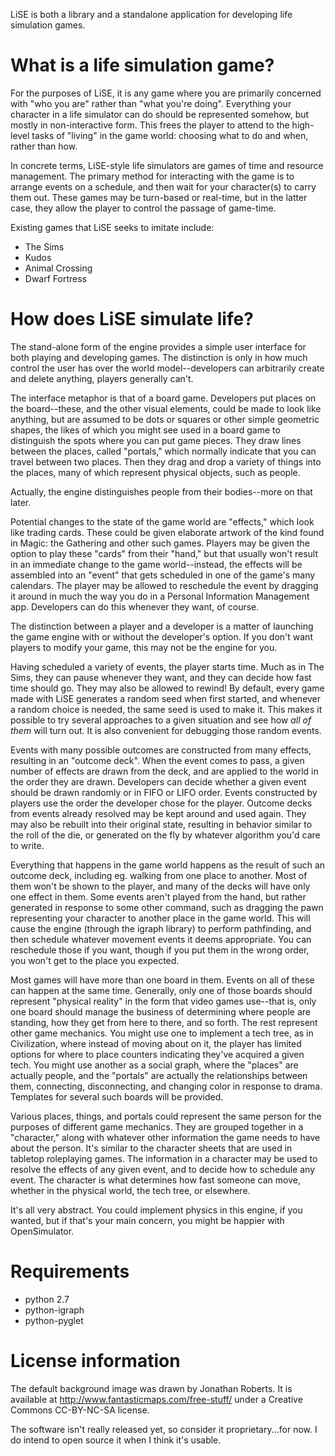 LiSE is both a library and a standalone application for developing life simulation games.

# What is a life simulation game?

For the purposes of LiSE, it is any game where you are primarily concerned with "who you are" rather than "what you're doing". Everything your character in a life simulator can do should be represented somehow, but mostly in non-interactive form. This frees the player to attend to the high-level tasks of "living" in the game world: choosing what to do and when, rather than how.

In concrete terms, LiSE-style life simulators are games of time and resource management. The primary method for interacting with the game is to arrange events on a schedule, and then wait for your character(s) to carry them out. These games may be turn-based or real-time, but in the latter case, they allow the player to control the passage of game-time.

Existing games that LiSE seeks to imitate include:

* The Sims
* Kudos
* Animal Crossing
* Dwarf Fortress

# How does LiSE simulate life?

The stand-alone form of the engine provides a simple user interface
for both playing and developing games. The distinction is only in how
much control the user has over the world model--developers can
arbitrarily create and delete anything, players generally can't.

The interface metaphor is that of a board game. Developers put places
on the board--these, and the other visual elements, could be made to
look like anything, but are assumed to be dots or squares or other
simple geometric shapes, the likes of which you might see used in a
board game to distinguish the spots where you can put game
pieces. They draw lines between the places, called "portals," which
normally indicate that you can travel between two places. Then they
drag and drop a variety of things into the places, many of which
represent physical objects, such as people.

Actually, the engine distinguishes people from their bodies--more on
that later.

Potential changes to the state of the game world are "effects," which
look like trading cards. These could be given elaborate artwork of the
kind found in Magic: the Gathering and other such games. Players may
be given the option to play these "cards" from their "hand," but that
usually won't result in an immediate change to the game
world--instead, the effects will be assembled into an "event" that
gets scheduled in one of the game's many calendars. The player may be
allowed to reschedule the event by dragging it around in much the way
you do in a Personal Information Management app. Developers can do
this whenever they want, of course.

The distinction between a player and a developer is a matter of
launching the game engine with or without the developer's option. If you
don't want players to modify your game, this may not be the engine for
you.

Having scheduled a variety of events, the player starts time. Much as
in The Sims, they can pause whenever they want, and they can decide
how fast time should go. They may also be allowed to rewind! By
default, every game made with LiSE generates a random seed when first
started, and whenever a random choice is needed, the same seed is used
to make it. This makes it possible to try several approaches to a
given situation and see how *all of them* will turn out. It is also
convenient for debugging those random events.

Events with many possible outcomes are constructed from many effects,
resulting in an "outcome deck". When the event comes to pass, a given
number of effects are drawn from the deck, and are applied to the
world in the order they are drawn. Developers can decide whether a
given event should be drawn randomly or in FIFO or LIFO order. Events
constructed by players use the order the developer chose for the
player. Outcome decks from events already resolved may be kept around
and used again. They may also be rebuilt into their original state,
resulting in behavior similar to the roll of the die, or generated on
the fly by whatever algorithm you'd care to write.

Everything that happens in the game world happens as the result of
such an outcome deck, including eg. walking from one place to
another. Most of them won't be shown to the player, and many of the
decks will have only one effect in them. Some events aren't played
from the hand, but rather generated in response to some other command,
such as dragging the pawn representing your character to another place
in the game world. This will cause the engine (through the igraph
library) to perform pathfinding, and then schedule whatever movement
events it deems appropriate. You can reschedule those if you want,
though if you put them in the wrong order, you won't get to the place
you expected.

Most games will have more than one board in them. Events on all of
these can happen at the same time. Generally, only one of those boards
should represent "physical reality" in the form that video games
use--that is, only one board should manage the business of determining
where people are standing, how they get from here to there, and so
forth. The rest represent other game mechanics. You might use one to
implement a tech tree, as in Civilization, where instead of moving
about on it, the player has limited options for where to place
counters indicating they've acquired a given tech. You might use
another as a social graph, where the "places" are actually people, and
the "portals" are actually the relationships between them, connecting,
disconnecting, and changing color in response to drama. Templates for
several such boards will be provided.

Various places, things, and portals could represent the same person
for the purposes of different game mechanics. They are grouped
together in a "character," along with whatever other information the
game needs to have about the person. It's similar to the character
sheets that are used in tabletop roleplaying games. The information in
a character may be used to resolve the effects of any given event, and
to decide how to schedule any event. The character is what determines
how fast someone can move, whether in the physical world, the tech
tree, or elsewhere.

It's all very abstract. You could implement physics in this engine, if
you wanted, but if that's your main concern, you might be happier with
OpenSimulator.

# Requirements

* python 2.7
* python-igraph
* python-pyglet

# License information
The default background image was drawn by Jonathan Roberts. It is available at http://www.fantasticmaps.com/free-stuff/ under a Creative Commons CC-BY-NC-SA license.

The software isn't really released yet, so consider it proprietary...for now. I do intend to open source it when I think it's usable.
